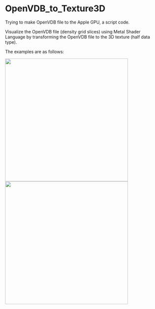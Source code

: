 # OpenVDB_to_Texture3D
Trying to make OpenVDB file to the Apple GPU, a script code.

Visualize the OpenVDB file (density grid slices) using Metal Shader Language by transforming the OpenVDB file to the 3D texture (half data type).

The examples are as follows:

<p float="left">
  <img src="./readme_resources/example1.gif" width="400" />
  <img src="./readme_resources/example2.gif" width="400" /> 
</p>
